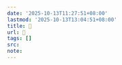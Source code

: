 ```yaml
---
date: '2025-10-13T11:27:51+08:00'
lastmod: '2025-10-13T13:04:51+08:00'
title: 󰚍
url: 󰚍
tags: []
src:
note:
---
```

